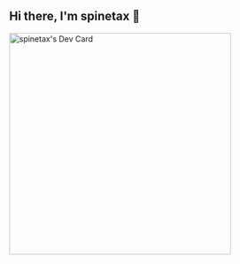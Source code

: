 ## Hi there, I'm spinetax 👋

<a href="https://app.daily.dev/spinetax"><img src="https://api.daily.dev/devcards/46ca081829ca431e92fbe65cb9808ebf.png?r=g6n" width="400" alt="spinetax's Dev Card"/></a>
